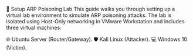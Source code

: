 🧪 Setup ARP Poisoning Lab
This guide walks you through setting up a virtual lab environment to simulate ARP poisoning attacks. The lab is isolated using Host-Only networking in VMware Workstation and includes three virtual machines:

🌐 Ubuntu Server (Router/Gateway).
🛡️ Kali Linux (Attacker).
💻 Windows 10 (Victim).

